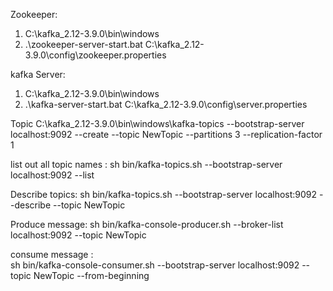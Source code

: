 Zookeeper:
1.  C:\kafka_2.12-3.9.0\bin\windows
2.  .\zookeeper-server-start.bat C:\kafka_2.12-3.9.0\config\zookeeper.properties

kafka Server:
1. C:\kafka_2.12-3.9.0\bin\windows
2. .\kafka-server-start.bat  C:\kafka_2.12-3.9.0\config\server.properties

Topic
C:\kafka_2.12-3.9.0\bin\windows\kafka-topics --bootstrap-server localhost:9092 --create --topic NewTopic --partitions 3 --replication-factor 1

list out all topic names : 
sh bin/kafka-topics.sh --bootstrap-server localhost:9092 --list

Describe topics:
sh bin/kafka-topics.sh --bootstrap-server localhost:9092 --describe --topic NewTopic

Produce message: 
sh bin/kafka-console-producer.sh --broker-list localhost:9092 --topic NewTopic

consume message :         
sh bin/kafka-console-consumer.sh --bootstrap-server localhost:9092 --topic NewTopic --from-beginning
